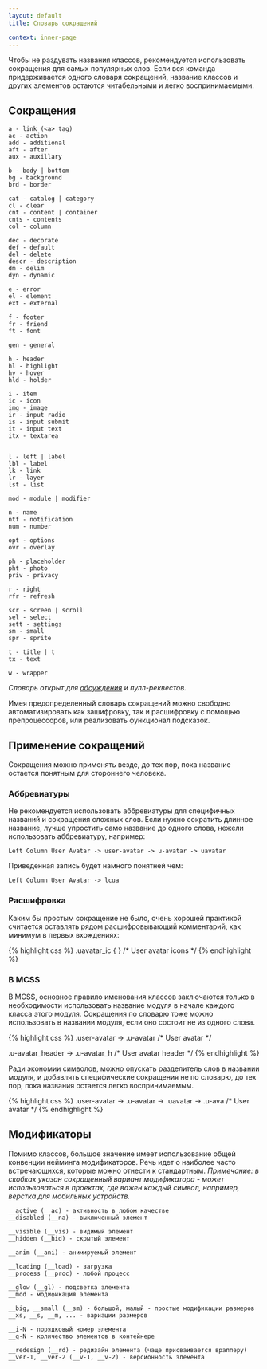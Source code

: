 ```yaml
---
layout: default
title: Словарь сокращений

context: inner-page
---
```


Чтобы не раздувать названия классов, рекомендуется использовать сокращения для самых популярных слов. Если вся команда придерживается одного словаря сокращений, название классов и других элементов остаются читабельными и легко воспринимаемыми.

## Сокращения

    a - link (<a> tag)
    ac - action
    add - additional
    aft - after
    aux - auxillary

    b - body | bottom
    bg - background
    brd - border

    cat - catalog | category
    cl - clear
    cnt - content | container
    cnts - contents
    col - column

    dec - decorate
    def - default
    del - delete
    descr - description
    dm - delim
    dyn - dynamic

    e - error
    el - element
    ext - external

    f - footer
    fr - friend
    ft - font

    gen - general

    h - header
    hl - highlight
    hv - hover
    hld - holder

    i - item
    ic - icon
    img - image
    ir - input radio
    is - input submit
    it - input text
    itx - textarea


    l - left | label
    lbl - label
    lk - link
    lr - layer
    lst - list

    mod - module | modifier

    n - name
    ntf - notification
    num - number

    opt - options
    ovr - overlay

    ph - placeholder
    pht - photo
    priv - privacy

    r - right
    rfr - refresh

    scr - screen | scroll
    sel - select
    sett - settings
    sm - small
    spr - sprite

    t - title | t
    tx - text

    w - wrapper

*Словарь открыт для [обсуждения](http://github.com/operatino/MCSS/issues) и пулл-реквестов.*

Имея предопределенный словарь сокращений можно свободно автоматизировать как зашифровку, так и расшифровку с помощью препроцессоров, или реализовать функционал подсказок.

## Применение сокращений

Сокращения можно применять везде, до тех пор, пока название остается понятным для стороннего человека.

### Аббревиатуры

Не рекомендуется использовать аббревиатуры для специфичных названий и сокращения сложных слов. Если нужно сократить длинное название, лучше упростить само название до одного слова, нежели использовать аббревиатуру, например:

	Left Column User Avatar -> user-avatar -> u-avatar -> uavatar

Приведенная запись будет намного понятней чем:

	Left Column User Avatar -> lcua

### Расшифровка

Каким бы простым сокращение не было, очень хорошей практикой считается оставлять рядом расшифровывающий комментарий, как минимум в первых вхождениях:

{% highlight css %}
.uavatar_ic { } /* User avatar icons */
{% endhighlight %}

### В MCSS

В MCSS, основное правило именования классов заключаются только в необходимости использовать название модуля в начале каждого класса этого модуля. Сокращения по словарю тоже можно использовать в названии модуля, если оно состоит не из одного слова.

{% highlight css %}
.user-avatar -> .u-avatar /* User avatar */

.u-avatar_header -> .u-avatar_h /* User avatar header */
{% endhighlight %}

Ради экономии символов, можно опускать разделитель слов в названии модуля, и добавлять специфические сокращения не по словарю, до тех пор, пока названия остается легко воспринимаемым.

{% highlight css %}
.user-avatar -> .u-avatar -> .uavatar -> .u-ava /* User avatar */
{% endhighlight %}

## Модификаторы

Помимо классов, большое значение имеет использование общей конвенции нейминга модификаторов. Речь идет о наиболее часто встречающихся, которые можно отнести к стандартным.
*Примечание: в скобках указан сокращенный вариант модификатора - может использоваться в проектах, где важен каждый символ, например, верстка для мобильных устройств.*

    __active (__ac) - активность в любом качестве
    __disabled (__na) - выключенный элемент

    __visible (__vis) - видимый элемент
    __hidden (__hid) - скрытый элемент

    __anim (__ani) - анимируемый элемент

    __loading (__load) - загрузка
    __process (__proc) - любой процесс

    __glow (__gl) - подсветка элемента
    __mod - модификация элемента

    __big, __small (__sm) - большой, малый - простые модификации размеров
    __xs, __s, __m, ... - вариации размеров

    __i-N - порядковый номер элемента
    __q-N - количество элементов в контейнере

    __redesign (__rd) - редизайн элемента (чаще присваивается врапперу)
    __ver-1, __ver-2 (__v-1, __v-2) - версионность элемента